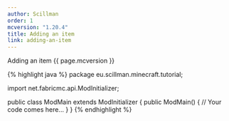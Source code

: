 ```yaml
---
author: Scillman
order: 1
mcversion: "1.20.4"
title: Adding an item
link: adding-an-item
---
```

Adding an item {{ page.mcversion }}

{% highlight java %}
package eu.scillman.minecraft.tutorial;

import net.fabricmc.api.ModInitializer;

public class ModMain extends ModInitializer {
  public ModMain() {
    // Your code comes here...
  }
}
{% endhighlight %}
